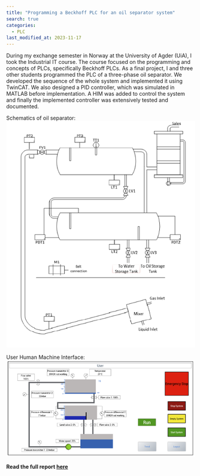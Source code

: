 ```yaml
---
title: "Programming a Beckhoff PLC for an oil separator system"
search: true
categories: 
  - PLC
last_modified_at: 2023-11-17
---
```


During my exchange semester in Norway at the University of Agder (UiA), I took the Industrial IT course. The course focused on the programming and concepts of PLCs, specifically Beckhoff PLCs. As a final project, I and three other students programmed the PLC of a three-phase oil separator. We developed the sequence of the whole system and implemented it using TwinCAT. We also designed a PID controller, which was simulated in MATLAB before implementation. A HIM was added to control the system and finally the implemented controller was extensively tested and documented.

Schematics of oil separator:
![Schematics](/assets/image/IndustrialIT_UIA/Schematics.png)

User Human Machine Interface:
![HMI](/assets/image/IndustrialIT_UIA/HMI.png)

**Read the full report [here](/assets/pdf/Industrial_IT_Project_Report.pdf)**
